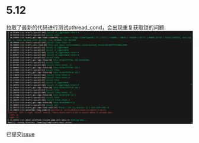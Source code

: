 # 5.12

拉取了最新的代码进行测试pthread_cond，会出现重复获取锁的问题:
![](../../asserts/day512-1.png ':class=myImageClass')

已提交[issue](https://github.com/oscomp/starry-next/issues/5#issuecomment-2872116239)
